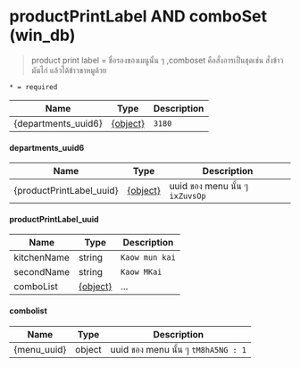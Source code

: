 # productPrintLabel AND comboSet (win_db)
> product print label = ชื่อรองของเมนูนั้น ๆ ,comboset คือสั่งอารเป็นชุดเช่น สั่งข้าวมันไก่ แล้วได้ข้าวขาหมูด้วย

`* = required`

| Name | Type | Description
|----|----|-----------  
{departments_uuid6} | [{object}](z_part1.md#departments_uuid6) | `3180`
        
#### departments_uuid6
| Name | Type | Description
|----|----|-----------  
{productPrintLabel_uuid} | [{object}](z_part1.md#productprintlabel_uuid) | uuid ของ menu นั้น ๆ `ixZuvsOp`

#### productPrintLabel_uuid
| Name | Type | Description
|----|----|-----------  
kitchenName | string | `Kaow mun kai`
secondName | string | `Kaow MKai`
comboList | [{object}](z_part1.md#combolist) | ... 

#### combolist
| Name | Type | Description
|----|----|-----------  
{menu_uuid}| object | uuid ของ menu นั้น ๆ `tM8hA5NG : 1`